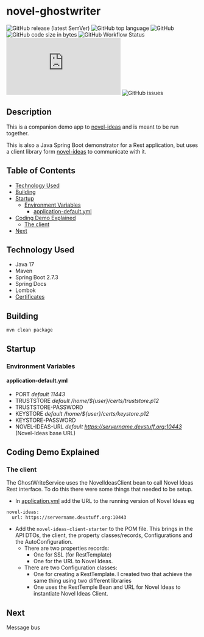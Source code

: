 # novel-ghostwriter

![GitHub release (latest SemVer)](https://img.shields.io/github/v/release/klemmy129/novel-ghostwriter?display_name=tag&sort=semver)
![GitHub top language](https://img.shields.io/github/languages/top/klemmy129/novel-ghostwriter)
![GitHub](https://img.shields.io/github/license/klemmy129/novel-ghostwriter)
![GitHub code size in bytes](https://img.shields.io/github/languages/code-size/klemmy129/novel-ghostwriter)
![GitHub Workflow Status](https://img.shields.io/github/workflow/status/klemmy129/novel-ghostwriter/CodeQL)
![Snyk Vulnerabilities for GitHub Repo (Specific Manifest)](https://img.shields.io/snyk/vulnerabilities/github/klemmy129/novel-ghostwriter/pom.xml)
![GitHub issues](https://img.shields.io/github/issues/klemmy129/novel-ghostwriter)

## Description
This is a companion demo app to [novel-ideas](https://github.com/klemmy129/novel-ideas)
and is meant to be run together.

This is also a Java Spring Boot demonstrator for a Rest application, but uses a client library form 
[novel-ideas](https://github.com/klemmy129/novel-ideas) to communicate with it.

## Table of Contents
<!-- START doctoc generated TOC please keep comment here to allow auto update -->
<!-- DON'T EDIT THIS SECTION, INSTEAD RE-RUN doctoc TO UPDATE -->

- [Technology Used](#technology-used)
- [Building](#building)
- [Startup](#startup)
  - [Environment Variables](#environment-variables)
    - [application-default.yml](#application-defaultyml)
- [Coding Demo Explained](#coding-demo-explained)
  - [The client](#the-client)
- [Next](#next)

<!-- END doctoc generated TOC please keep comment here to allow auto update -->

## Technology Used
- Java 17
- Maven
- Spring Boot 2.7.3
- Spring Docs
- Lombok
- [Certificates](https://github.com/klemmy129/novel-ideas/blob/main/CERTS.md)

## Building

```
mvn clean package
```
## Startup

### Environment Variables
#### application-default.yml
- PORT _default 11443_
- TRUSTSTORE _default /home/${user}/certs/truststore.p12_
- TRUSTSTORE-PASSWORD
- KEYSTORE _default /home/${user}/certs/keystore.p12_
- KEYSTORE-PASSWORD
- NOVEL-IDEAS-URL _default https://servername.devstuff.org:10443_ (Novel-Ideas base URL)

## Coding Demo Explained
### The client
The GhostWriteService uses the NovelIdeasClient bean to call Novel Ideas Rest interface. 
To do this there were some things that needed to be setup.
* In [application.yml](novel-ghostwriter-rest/src/main/resources/application.yml) add the URL to the running version of Novel Ideas eg 
 ```
novel-ideas:
   url: https://servername.devstuff.org:10443
  ``` 
* Add the `novel-ideas-client-starter` to the POM file. This brings in the API DTOs, the client, the property classes/records, Configurations and the AutoConfiguration.
  * There are two properties records: 
    * One for SSL (for RestTemplate) 
    * One for the URL to Novel Ideas.
  * There are two Configuration classes: 
    * One for creating a RestTemplate. I created two that achieve the same thing using two different libraries 
    * One uses the RestTemple Bean and URL for Novel Ideas to instantiate Novel Ideas Client.

## Next

Message bus
